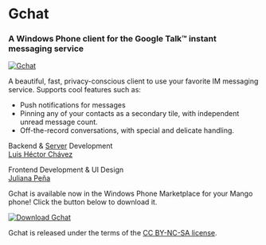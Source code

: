 # Gchat
### A Windows Phone client for the Google Talk™ instant messaging service

[![Gchat](http://julianapena.com/wp-content/uploads/8d7345256bae_11CD8/album_3.jpg)](http://bit.ly/ogXu7e)

A beautiful, fast, privacy-conscious client to use your favorite IM messaging service. Supports cool features such as:

* Push notifications for messages
* Pinning any of your contacts as a secondary tile, with independent unread message count.
* Off-the-record conversations, with special and delicate handling.

Backend & [Server](https://github.com/Leon-O/gtalkjsonproxy) Development  
[Luis Héctor Chávez](http://lhchavez.com)

Frontend Development & UI Design  
[Juliana Peña](http://julianapena.com)

Gchat is available now in the Windows Phone Marketplace for your Mango phone! Click the button below to download it.

[![Download Gchat](http://julianapena.com/wp-content/uploads/2011/08/Download-EN-Med.png)](http://www.windowsphone.com/en-us/apps/f9da43e4-9bbb-4a6d-842d-629bd6bdc84b)

Gchat is released under the terms of the [CC BY-NC-SA license](http://creativecommons.org/licenses/by-nc-sa/3.0/).
